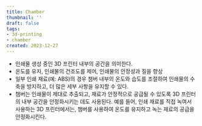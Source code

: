 ```yaml
---
title: Chamber
thumbnail: ''
draft: false
tags:
- 3d-printing
- chamber
created: 2023-12-27
---
```


* 인쇄물 생성 중인 3D 프린터 내부의 공간을 의미한다. 
* 온도를 유지, 인쇄물의 건조도를 제어, 인쇄물의 안정성과 질을 향상
* 일부 인쇄 재료(예: ABS)의 경우 챔버 내부의 온도와 습도를 조절하여 인쇄물의 수축을 방지하고, 더 많은 세부 사항을 유지할 수 있다.
* 챔버는 인쇄물이 제대로 추출되고, 재료가 안정적으로 공급될 수 있도록 3D 프린터의 내부 공간을 안정화시키는 데도 사용된다. 예를 들어, 인쇄 재료를 직접 녹여서 사용하는 3D 프린터에서는, 챔버를 사용하여 온도를 유지하고 녹는 재료의 공급을 안정화시킨다.
